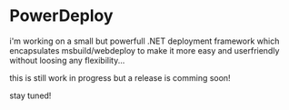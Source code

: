 PowerDeploy
===========

i'm working on a small but powerfull .NET deployment framework which encapsulates msbuild/webdeploy 
to make it more easy and userfriendly without loosing any flexibility...

this is still work in progress but a release is comming soon!

stay tuned!
